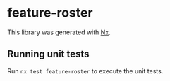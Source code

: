 # feature-roster

This library was generated with [Nx](https://nx.dev).

## Running unit tests

Run `nx test feature-roster` to execute the unit tests.
